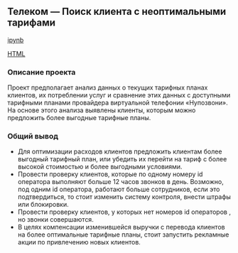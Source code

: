 ## Телеком — Поиск клиента с неоптимальными тарифами

[ipynb](https://github.com/lenkaoo/Portfolio/blob/main/Telecom%20project/telecom_finish.ipynb)

[HTML](file:///C:/Users/Elena/Downloads/telecom_finish.html)

### Описание проекта
Проект предполагает анализ данных о текущих тарифных планах клиентов, их потреблении услуг и сравнение этих данных с доступными тарифными планами провайдера виртуальной телефонии «Нупозвони». На основе этого анализа выявлены клиенты, которым можно предложить более выгодные тарифные планы.

### Общий вывод
- Для оптимизации расходов клиентов предложить клиентам более выгодный тарифный план, или убедить их перейти на тариф с более высокой стоимостью и более выгодными условиями.
- Провести проверку клиентов, которые по одному номеру id оператора выполняют больше 12 часов звонков в день. Возможно, под одним id оператора, работают больше сотрудников, если это подтвердиться, то стоит изменить систему контроля, внести штрафы или блокировки.
- Провести проверку клиентов, у которых нет номеров id операторов , но звонки совершаются.
- В целях компенсации изменившейся выручки с перевода клиентов на более оптимальные тарифные планы, стоит запустить рекламные акции по привлечению новых клиентов.
